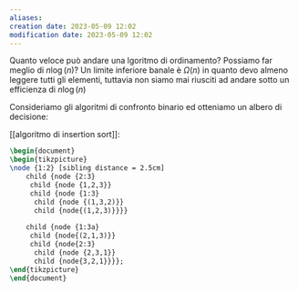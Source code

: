 ```yaml
---
aliases: 
creation date: 2023-05-09 12:02
modification date: 2023-05-09 12:02
---
```


Quanto veloce può andare una lgoritmo di ordinamento? Possiamo far meglio di $n \log(n)$?
Un limite inferiore banale è $\Omega(n)$ in quanto devo almeno leggere tutti gli elementi, tuttavia non siamo mai riusciti ad andare sotto un efficienza di $n \log (n)$


Consideriamo gli algoritmi di confronto binario ed otteniamo un albero di decisione:

[[algoritmo di insertion sort]]:

```tikz
\begin{document}
\begin{tikzpicture}
\node {1:2} [sibling distance = 2.5cm]
	child {node {2:3}
	 child {node {1,2,3}}
	 child {node {1:3} 
	  child {node {(1,3,2)}}
	  child {node{(1,2,3)}}}}
	  
	child {node {1:3a}
	 child {node{(2,1,3)}}
	 child {node{2:3} 
	  child {node {2,3,1}}
	  child {node{3,2,1}}}};
\end{tikzpicture}
\end{document}
```




